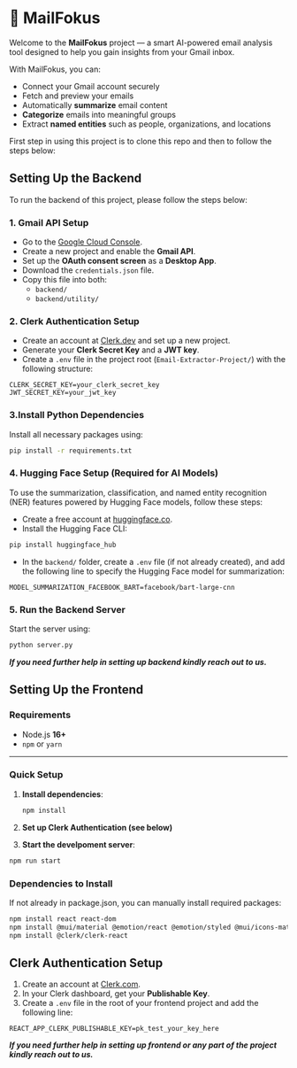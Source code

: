 # 📧 MailFokus

Welcome to the **MailFokus** project — a smart AI-powered email analysis tool designed to help you gain insights from your Gmail inbox.


With MailFokus, you can:
- Connect your Gmail account securely
- Fetch and preview your emails
- Automatically **summarize** email content
- **Categorize** emails into meaningful groups
- Extract **named entities** such as people, organizations, and locations

First step in using this project is to clone this repo and then to follow the steps below: 

##  Setting Up the Backend

To run the backend of this project, please follow the steps below:


### 1. Gmail API Setup
- Go to the [Google Cloud Console](https://console.cloud.google.com/).
- Create a new project and enable the **Gmail API**.
- Set up the **OAuth consent screen** as a **Desktop App**.
- Download the `credentials.json` file.
- Copy this file into both:
  - `backend/`
  - `backend/utility/`

### 2. Clerk Authentication Setup
- Create an account at [Clerk.dev](https://clerk.dev) and set up a new project.
- Generate your **Clerk Secret Key** and a **JWT key**.
- Create a `.env` file in the project root (`Email-Extractor-Project/`) with the following structure:

```env
CLERK_SECRET_KEY=your_clerk_secret_key
JWT_SECRET_KEY=your_jwt_key
```

### 3.Install Python Dependencies

Install all necessary packages using:

```bash
pip install -r requirements.txt
```

### 4. Hugging Face Setup (Required for AI Models)

To use the summarization, classification, and named entity recognition (NER) features powered by Hugging Face models, follow these steps:

- Create a free account at [huggingface.co](https://huggingface.co).
- Install the Hugging Face CLI:

```bash
pip install huggingface_hub
```

- In the `backend/` folder, create a `.env` file (if not already created), and add the following line to specify the Hugging Face model for summarization:

```env
MODEL_SUMMARIZATION_FACEBOOK_BART=facebook/bart-large-cnn
```


### 5. Run the Backend Server

Start the server using: 

```bash
python server.py

```
***If you need further help in setting up backend kindly reach out to us.***


##  Setting Up the Frontend


###  Requirements
- Node.js **16+**
- `npm` or `yarn`

---

###  Quick Setup

1. **Install dependencies**:

   ```bash
   npm install
   ```
2. **Set up Clerk Authentication (see below)**

3. **Start the develpoment server**:
```bash
npm run start
```

### Dependencies to Install

If not already in package.json, you can manually install required packages:

``` bash
npm install react react-dom
npm install @mui/material @emotion/react @emotion/styled @mui/icons-material
npm install @clerk/clerk-react
```
## Clerk Authentication Setup

1. Create an account at [Clerk.com](https://clerk.com).
2. In your Clerk dashboard, get your **Publishable Key**.
3. Create a `.env` file in the root of your frontend project and add the following line:

```env
REACT_APP_CLERK_PUBLISHABLE_KEY=pk_test_your_key_here
```

***If you need further help in setting up frontend or any part of the project kindly reach out to us.***



